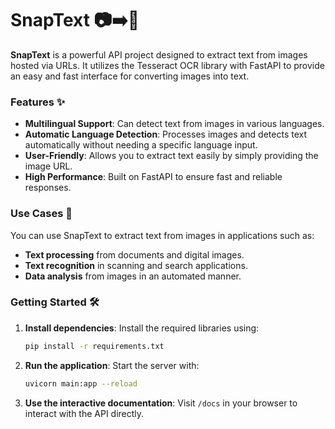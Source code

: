 # SnapText 📷➡️📝

**SnapText** is a powerful API project designed to extract text from images hosted via URLs. It utilizes the Tesseract OCR library with FastAPI to provide an easy and fast interface for converting images into text.

### Features ✨
- **Multilingual Support**: Can detect text from images in various languages.
- **Automatic Language Detection**: Processes images and detects text automatically without needing a specific language input.
- **User-Friendly**: Allows you to extract text easily by simply providing the image URL.
- **High Performance**: Built on FastAPI to ensure fast and reliable responses.

### Use Cases 🚀
You can use SnapText to extract text from images in applications such as:
- **Text processing** from documents and digital images.
- **Text recognition** in scanning and search applications.
- **Data analysis** from images in an automated manner.

### Getting Started 🛠️
1. **Install dependencies**: Install the required libraries using:
   ```bash
   pip install -r requirements.txt
   ```
2. **Run the application**: Start the server with:
   ```bash
   uvicorn main:app --reload
   ```
3. **Use the interactive documentation**: Visit `/docs` in your browser to interact with the API directly.

